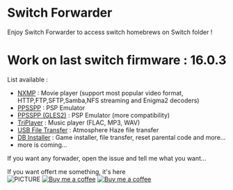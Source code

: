 # Switch Forwarder

Enjoy Switch Forwarder to access switch homebrews on Switch folder !  

# Work on last switch firmware : 16.0.3

List available :
* [NXMP](https://github.com/proconsule/nxmp) : Movie player (support most popular video format, HTTP,FTP,SFTP,Samba,NFS streaming and Enigma2 decoders)
* [PPSSPP](https://www.ppsspp.org/legacybuilds) : PSP Emulator
* [PPSSPP (GLES2)](https://www.ppsspp.org/legacybuilds) : PSP Emulator (more compatibility)
* [TriPlayer](https://github.com/tallbl0nde/TriPlayer) : Music player (FLAC, MP3, WAV)
* [USB File Transfer](https://github.com/Atmosphere-NX/Atmosphere) : Atmosphere Haze file transfer
* [DB Installer](https://github.com/rashevskyv/dbi) : Game installer, file transfer, reset parental code and more...
* more is coming...

If you want any forwader, open the issue and tell me what you want...

If you want offert me something, it's here  
![PICTURE](https://img.shields.io/github/downloads/chronoss09/Switch-Forwarder/total) [![Buy me a coffee](https://img.shields.io/badge/Donate-Paypal-yellow.svg)](https://www.paypal.com/paypalme/chronoss01) [![Buy me a coffee](https://img.shields.io/badge/Donate-Kofi-yellow.svg)](https://ko-fi.com/chronoss)
